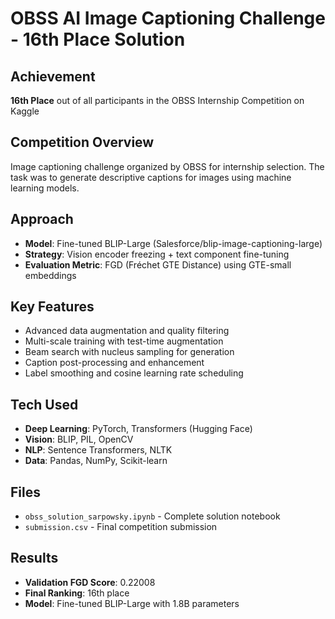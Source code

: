 # OBSS AI Image Captioning Challenge - 16th Place Solution

## Achievement
**16th Place** out of all participants in the OBSS Internship Competition on Kaggle

## Competition Overview
Image captioning challenge organized by OBSS for internship selection. The task was to generate descriptive captions for images using machine learning models.

## Approach
- **Model**: Fine-tuned BLIP-Large (Salesforce/blip-image-captioning-large)
- **Strategy**: Vision encoder freezing + text component fine-tuning
- **Evaluation Metric**: FGD (Fréchet GTE Distance) using GTE-small embeddings

## Key Features
- Advanced data augmentation and quality filtering
- Multi-scale training with test-time augmentation
- Beam search with nucleus sampling for generation
- Caption post-processing and enhancement
- Label smoothing and cosine learning rate scheduling

## Tech Used
- **Deep Learning**: PyTorch, Transformers (Hugging Face)
- **Vision**: BLIP, PIL, OpenCV
- **NLP**: Sentence Transformers, NLTK
- **Data**: Pandas, NumPy, Scikit-learn

## Files
- `obss_solution_sarpowsky.ipynb` - Complete solution notebook
- `submission.csv` - Final competition submission


## Results
- **Validation FGD Score**: 0.22008
- **Final Ranking**: 16th place
- **Model**: Fine-tuned BLIP-Large with 1.8B parameters
